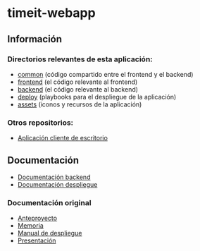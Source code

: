 # timeit-webapp

## Información

### Directorios relevantes de esta aplicación:

- [common](./common) (código compartido entre el frontend y el backend)
- [frontend](./frontend) (el código relevante al frontend)
- [backend](./backend) (el código relevante al backend)
- [deploy](./deploy) (playbooks para el despliegue de la aplicación)
- [assets](./assets) (iconos y recursos de la aplicación)

### Otros repositorios:

- [Aplicación cliente de escritorio](https://github.com/jamezrin/timeit-client)

## Documentación

- [Documentación backend](./backend/README.md)
- [Documentación despliegue](./deploy/README.md)

### Documentación original

- [Anteproyecto](./docs/ANTEPROYECTO.pdf)
- [Memoria](./docs/MEMORIA.pdf)
- [Manual de despliegue](https://www.notion.so/Manual-de-Despliegue-932bdd98fece408a97b1331be93ab88f)
- [Presentación](https://docs.google.com/presentation/d/1cfs_5Zgb1OCZns8rmJ3oGpqP5sUZ2ToBySPHaz6if0g/edit?usp=sharing)
